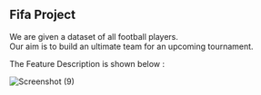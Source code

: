 ## Fifa Project

We are given a dataset of all football players. <br>
Our aim is to build an ultimate team for an upcoming tournament.<br>
 
The Feature Description is shown below :

![Screenshot (9)](https://user-images.githubusercontent.com/42676839/111649655-94b7a780-882a-11eb-89b3-6b758afcd140.png)

 
